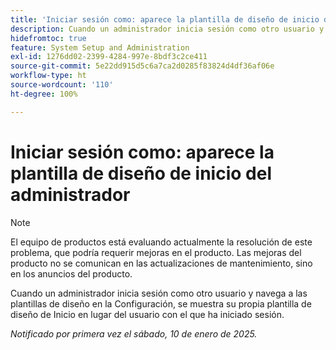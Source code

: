 ```yaml
---
title: 'Iniciar sesión como: aparece la plantilla de diseño de inicio del administrador'
description: Cuando un administrador inicia sesión como otro usuario y navega a las plantillas de diseño en la Configuración, se muestra su propia plantilla de diseño de Inicio en lugar del usuario con el que ha iniciado sesión.
hidefromtoc: true
feature: System Setup and Administration
exl-id: 1276dd02-2399-4284-997e-8bdf3c2ce411
source-git-commit: 5e22dd915d5c6a7ca2d0285f83824d4df36af06e
workflow-type: ht
source-wordcount: '110'
ht-degree: 100%

---
```


# Iniciar sesión como: aparece la plantilla de diseño de inicio del administrador

>[!NOTE]
>
>El equipo de productos está evaluando actualmente la resolución de este problema, que podría requerir mejoras en el producto. Las mejoras del producto no se comunican en las actualizaciones de mantenimiento, sino en los anuncios del producto.

Cuando un administrador inicia sesión como otro usuario y navega a las plantillas de diseño en la Configuración, se muestra su propia plantilla de diseño de Inicio en lugar del usuario con el que ha iniciado sesión.

_Notificado por primera vez el sábado, 10 de enero de 2025._
